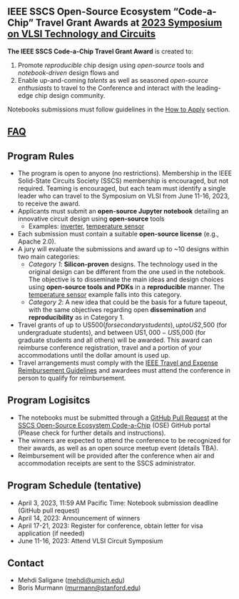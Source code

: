 ## IEEE SSCS Open-Source Ecosystem “Code-a-Chip” Travel Grant Awards at [2023 Symposium on VLSI Technology and Circuits](https://www.vlsisymposium.org/)


**The IEEE SSCS Code-a-Chip Travel Grant Award** is created to:
 1. Promote *reproducible* chip design using *open-source* tools and *notebook-driven* design flows and 
 2. Enable up-and-coming *talents* as well as seasoned *open-source enthusiasts* to travel to the Conference and interact with the leading-edge chip design community. 


Notebooks submissions must follow guidelines in the [How to Apply](/Notebooks/README.md) section.
## [FAQ](FAQ.md)


## Program Rules
- The program is open to anyone (no restrictions). Membership in the IEEE Solid-State Circuits Society (SSCS) membership is encouraged, but not required. Teaming is encouraged, but each team must identify a single leader who can travel to the Symposium on VLSI from June 11-16, 2023, to receive the award.  
- Applicants must submit an **open-source Jupyter notebook** detailing an innovative circuit design using **open-source** tools 
    - Examples: [inverter](https://developers.google.com/silicon/guides/digital-inverter-openlane), [temperature sensor](https://github.com/idea-fasoc/OpenFASOC/blob/main/docs/source/notebooks/temp-sense-gen/temp_sense_genCollab.ipynb)
- Each submission must contain a suitable **open-source license** (e.g., Apache 2.0).
- A jury will evaluate the submissions and award up to ~10 designs within two main categories:
    - *Category 1*: **Silicon-proven** designs. The technology used in the original design can be different from the one used in the notebook. The objective is to disseminate the main ideas and design choices using **open-source tools and PDKs** in a **reproducible** manner. The [temperature sensor](https://github.com/idea-fasoc/OpenFASOC/blob/main/docs/source/notebooks/temp-sense-gen/temp_sense_genCollab.ipynb) example falls into this category.
    - *Category 2*: A new idea that could be the basis for a future tapeout, with the same objectives regarding open **dissemination** and **reproducibility** as in Category 1.
- Travel grants of up to US$500 (for secondary students), up to US$2,500 (for undergraduate students), and between US$1,000-US$5,000 (for graduate students and all others) will be awarded. This award can reimburse conference registration, travel and a portion of your accommodations until the dollar amount is used up. 
- Travel arrangements must comply with the [IEEE Travel and Expense Reimbursement Guidelines](https://www.ieee.org/content/dam/ieee-org/ieee/web/org/travel-expense-reimbursement-guidelines.pdf) and awardees must attend the conference in person to qualify for reimbursement.

## Program Logisitcs
- The notebooks must be submitted through a [GitHub Pull Request](https://docs.github.com/en/pull-requests/collaborating-with-pull-requests/proposing-changes-to-your-work-with-pull-requests/about-pull-requests) at the [SSCS Open-Source Ecosystem Code-a-Chip](https://github.com/sscs-ose/sscs-ose-code-a-chip.github.io) (OSE) GitHub portal (Please check for further details and instructions).
- The winners are expected to attend the conference to be recognized for their awards, as well as an open source meetup event (details TBA).
- Reimbursement will be provided after the conference when air and accommodation receipts are sent to the SSCS administrator.


## Program Schedule (tentative)
- April 3, 2023, 11:59 AM Pacific Time: Notebook submission deadline (GitHub pull request)
- April 14, 2023: Announcement of winners
- April 17-21, 2023: Register for conference, obtain letter for visa application (if needed) 
- June 11-16, 2023: Attend VLSI Circuit Symposium


## Contact
- Mehdi Saligane (mehdi@umich.edu)
- Boris Murmann (murmann@stanford.edu)

